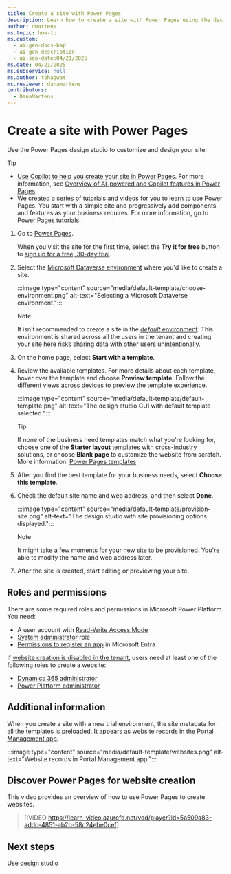 ```yaml
---
title: Create a site with Power Pages
description: Learn how to create a site with Power Pages using the design studio and customize it to meet your business needs.
author: dmartens
ms.topic: how-to
ms.custom:
  - ai-gen-docs-bap
  - ai-gen-description
  - ai-seo-date:04/21/2025
ms.date: 04/21/2025
ms.subservice: null
ms.author: tbhagwat
ms.reviewer: danamartens
contributors:
  - DanaMartens
---
```


# Create a site with Power Pages

Use the Power Pages design studio to customize and design your site. 

> [!TIP]
>
> - [Use Copilot to help you create your site in Power Pages](create-site-copilot.md). For more information, see [Overview of AI-powered and Copilot features in Power Pages](../configure/ai-copilot-overview.md).
> - We created a series of tutorials and videos for you to learn to use Power Pages. You start with a simple site and progressively add components and features as your business requires. For more information, go to [Power Pages tutorials](tutorial-overview.md).

1. Go to [Power Pages](https://make.powerpages.microsoft.com/).

    When you visit the site for the first time, select the **Try it for free** button to [sign up for a free, 30-day trial](trial-signup.md).

1. Select the [Microsoft Dataverse environment](/power-platform/admin/environments-overview) where you'd like to create a site.

    :::image type="content" source="media/default-template/choose-environment.png" alt-text="Selecting a Microsoft Dataverse environment.":::

    > [!NOTE]
    > It isn't recommended to create a site in the [*default* environment](/power-platform/admin/environments-overview#the-default-environment). This environment is shared across all the users in the tenant and creating your site here risks sharing data with other users unintentionally.

1. On the home page, select **Start with a template**.

1. Review the available templates. For more details about each template, hover over the template and choose **Preview template**. Follow the different views across devices to preview the template experience.

    :::image type="content" source="media/default-template/default-template.png" alt-text="The design studio GUI with default template selected.":::

    > [!TIP]
    > If none of the business need templates match what you're looking for, choose one of the **Starter layout** templates with cross-industry solutions, or choose **Blank page** to customize the website from scratch. More information: [Power Pages templates](../templates/index.md)

1. After you find the best template for your business needs, select **Choose this template**.

1. Check the default site name and web address, and then select **Done**.

    :::image type="content" source="media/default-template/provision-site.png" alt-text="The design studio with site provisioning options displayed.":::

    > [!NOTE]
    > It might take a few moments for your new site to be provisioned. You're able to modify the name and web address later.

1. After the site is created, start editing or previewing your site.

## Roles and permissions

There are some required roles and permissions in Microsoft Power Platform. You need:

 - A user account with [Read-Write Access Mode](/power-pages/admin/admin-roles#read-write-access-mode)
 - [System administrator](/power-pages/admin/admin-roles#system-administrator) role
 - [Permissions to register an app](/azure/active-directory/develop/howto-create-service-principal-portal#permissions-required-for-registering-an-app) in Microsoft Entra

If [website creation is disabled in the tenant](/power-apps/maker/portals/control-portal-creation), users need at least one of the following roles to create a website:

 - [Dynamics 365 administrator](/power-pages/admin/admin-roles#dynamics-365-administrator)
 - [Power Platform administrator](/power-pages/admin/admin-roles#power-platform-administrator)

## Additional information

When you create a site with a new trial environment, the site metadata for all the [templates](../templates/index.md) is preloaded. It appears as website records in the [Portal Management app](../configure/portal-management-app.md).

:::image type="content" source="media/default-template/websites.png" alt-text="Website records in Portal Management app.":::

## Discover Power Pages for website creation

This video provides an overview of how to use Power Pages to create websites.<br />

> [!VIDEO https://learn-video.azurefd.net/vod/player?id=5a509a83-addc-4851-ab2b-58c24ebe0cef]

## Next steps

[Use design studio](use-design-studio.md)
